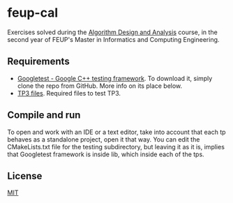 # feup-cal

Exercises solved during the [Algorithm Design and Analysis](https://sigarra.up.pt/feup/en/UCURR_GERAL.FICHA_UC_VIEW?pv_ocorrencia_id=436441) course, in the second year of FEUP's Master in Informatics and Computing Engineering.

## Requirements

* [Googletest - Google C++ testing framework](https://github.com/google/googletest). To download it, simply clone the repo from GitHub. More info on its place below.
* [TP3 files](https://drive.google.com/drive/folders/1k3QTsRO_aSxWfCglEnfmmDX_0-Gr0Fy2?usp=sharing). Required files to test TP3.

## Compile and run

To open and work with an IDE or a text editor, take into account that each tp behaves as a standalone project, open it that way.
You can edit the CMakeLists.txt file for the testing subdirectory, but leaving it as it is, implies that Googletest framework is inside lib, which inside each of the tps.

## License

[MIT](https://opensource.org/licenses/MIT)
